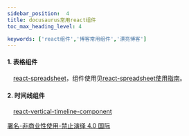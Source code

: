 ```yaml
---
sidebar_position:  4
title: docusaurus常用react组件
toc_max_heading_level: 4

keywords: ['react组件','博客常用组件','漂亮博客']
---
```


#### 1. 表格组件

 [react-spreadsheet](https://www.npmjs.com/package/react-spreadsheet)，组件使用见[react-spreadsheet使用指南](../../blog/spreadsheet-usage)。

#### 2. 时间线组件

 [react-vertical-timeline-component](https://www.npmjs.com/package/react-vertical-timeline-component)

[署名-非商业性使用-禁止演绎 4.0 国际](https://creativecommons.org/licenses/by-nc-nd/4.0/deed.zh)
